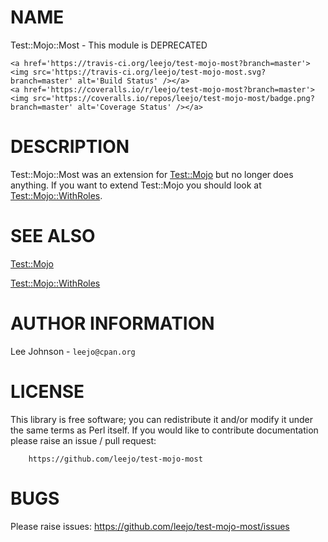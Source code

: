 # NAME

Test::Mojo::Most - This module is DEPRECATED

<div>

    <a href='https://travis-ci.org/leejo/test-mojo-most?branch=master'><img src='https://travis-ci.org/leejo/test-mojo-most.svg?branch=master' alt='Build Status' /></a>
    <a href='https://coveralls.io/r/leejo/test-mojo-most?branch=master'><img src='https://coveralls.io/repos/leejo/test-mojo-most/badge.png?branch=master' alt='Coverage Status' /></a>
</div>

# DESCRIPTION

Test::Mojo::Most was an extension for [Test::Mojo](https://metacpan.org/pod/Test::Mojo) but no longer does anything.
If you want to extend Test::Mojo you should look at [Test::Mojo::WithRoles](https://metacpan.org/pod/Test::Mojo::WithRoles).

# SEE ALSO

[Test::Mojo](https://metacpan.org/pod/Test::Mojo)

[Test::Mojo::WithRoles](https://metacpan.org/pod/Test::Mojo::WithRoles)

# AUTHOR INFORMATION

Lee Johnson - `leejo@cpan.org`

# LICENSE

This library is free software; you can redistribute it and/or modify it under
the same terms as Perl itself. If you would like to contribute documentation
please raise an issue / pull request:

        https://github.com/leejo/test-mojo-most

# BUGS

Please raise issues:
	https://github.com/leejo/test-mojo-most/issues
